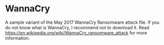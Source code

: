 # WannaCry
A sample variant of the May 2017 WannaCry Ransomware attack file. If you do not know what is WannaCry, I recommend not to download it. Read https://en.wikipedia.org/wiki/WannaCry_ransomware_attack for more information.
